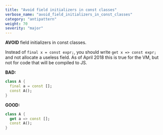 ```yaml
---
title: "Avoid field initializers in const classes"
verbose_name: "avoid_field_initializers_in_const_classes"
category: "antipattern"
weight: 70
severity: "major"
---
```

**AVOID** field initializers in const classes.

Instead of `final x = const expr;`, you should write `get x => const expr;` and
not allocate a useless field. As of April 2018 this is true for the VM, but not
for code that will be compiled to JS.

**BAD:**
```dart
class A {
  final a = const [];
  const A();
}
```

**GOOD:**
```dart
class A {
  get a => const [];
  const A();
}
```


